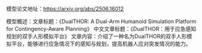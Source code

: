 模型论文地址：https://arxiv.org/abs/2506.16012

模型概述：文章标题：《DualTHOR: A Dual-Arm Humanoid Simulation Platform for Contingency-Aware Planning》
中文文章标题：《DualTHOR：用于应急感知规划的双手人形模拟平台》
文章内容：介绍了一种名为DualTHOR的双手人形模拟平台，能够进行应急情况下的感知与规划，提高机器人应对突发情况的能力。
